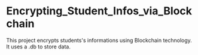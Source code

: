 # Encrypting_Student_Infos_via_Blockchain

This project encrypts students's informations using Blockchain technology. It uses a .db to store data.
